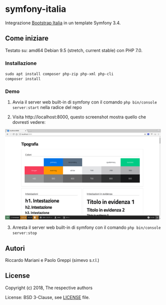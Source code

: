 # symfony-italia

Integrazione <a href="https://github.com/italia/bootstrap-italia" target="_blank">Bootstrap Italia</a> in un template Symfony 3.4.	

## Come iniziare

Testato su: amd64 Debian 9.5 (stretch, current stable) con PHP 7.0.

### Installazione

```
sudo apt install composer php-zip php-xml php-cli
composer install
```

### Demo

  1. Avvia il server web built-in di symfony con il comando `php bin/console server:start` nella radice del repo

  2. Visita http://localhost:8000, questo screenshot mostra quello che dovresti vedere:

![img](images/screenshot.png)

  3. Arresta il server web built-in di symfony con il comando `php bin/console server:stop`

## Autori

Riccardo Mariani e Paolo Greppi (simevo s.r.l.)

## License

Copyright (c) 2018, The respective authors

License: BSD 3-Clause, see [LICENSE](LICENSE) file.
